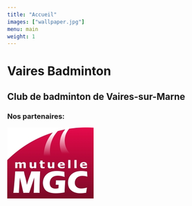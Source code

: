 ```yaml
---
title: "Accueil"
images: ["wallpaper.jpg"]
menu: main
weight: 1
---
```


# Vaires Badminton

## Club de badminton de Vaires-sur-Marne

### Nos partenaires:

[![Mutuelle MGC](/images/logo_mgc.jpg)](https://www.mutuellemgc.fr/)